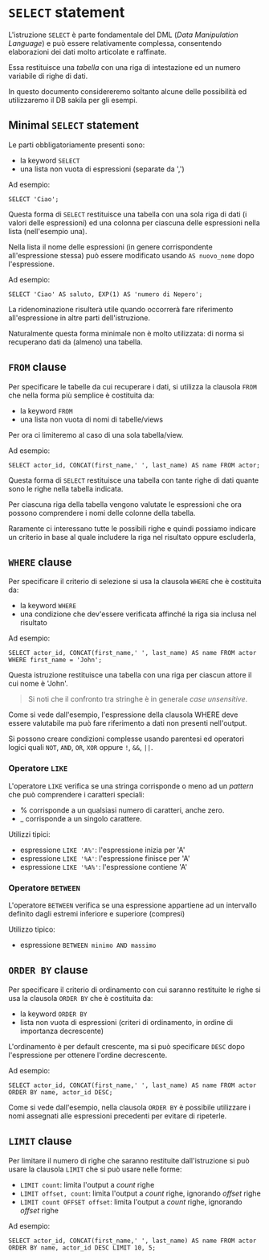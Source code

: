 # ```SELECT``` statement
L'istruzione ```SELECT``` è parte fondamentale del DML (*Data Manipulation Language*) e può essere relativamente complessa, consentendo elaborazioni dei dati molto articolate e raffinate.

Essa restituisce una *tabella* con una riga di intestazione ed un numero variabile di righe di dati.

In questo documento considereremo soltanto alcune delle possibilità ed utilizzaremo il DB sakila per gli esempi.

## Minimal ```SELECT``` statement
Le parti obbligatoriamente presenti sono:
* la keyword ```SELECT```
* una lista non vuota di espressioni (separate da ',')

Ad esempio:

```SELECT 'Ciao';```

Questa forma di ```SELECT``` restituisce una tabella con una sola riga di dati (i valori delle espressioni) ed una colonna per ciascuna delle espressioni nella lista (nell'esempio una).

Nella lista il nome delle espressioni (in genere corrispondente all'espressione stessa) può essere modificato usando ```AS nuovo_nome``` dopo l'espressione.

Ad esempio:

```SELECT 'Ciao' AS saluto, EXP(1) AS 'numero di Nepero';```

La ridenominazione risulterà utile quando occorrerà fare riferimento all'espressione in altre parti dell'istruzione.

Naturalmente questa forma minimale non è molto utilizzata: di norma si recuperano dati da (almeno) una tabella.

## ```FROM``` clause

Per specificare le tabelle da cui recuperare i dati, si utilizza la clausola ```FROM``` che nella forma più semplice è costituita da:
* la keyword ```FROM```
* una lista non vuota di nomi di tabelle/views

Per ora ci limiteremo al caso di una sola tabella/view.

Ad esempio:

```SELECT actor_id, CONCAT(first_name,' ', last_name) AS name FROM actor;```

Questa forma di ```SELECT``` restituisce una tabella con tante righe di dati quante sono le righe nella tabella indicata.

Per ciascuna riga della tabella vengono valutate le espressioni che ora possono comprendere i nomi delle colonne della tabella.

Raramente ci interessano tutte le possibili righe e quindi possiamo indicare un criterio in base al quale includere la riga nel risultato oppure escluderla,

## ```WHERE``` clause

Per specificare il criterio di selezione si usa la clausola ```WHERE``` che è costituita da:
* la keyword ```WHERE```
* una condizione che dev'essere verificata affinché la riga sia inclusa nel risultato

Ad esempio:

```SELECT actor_id, CONCAT(first_name,' ', last_name) AS name FROM actor WHERE first_name = 'John';```

Questa istruzione restituisce una tabella con una riga per ciascun attore il cui nome è 'John'.

> Si noti che il confronto tra stringhe è in generale *case unsensitive*.

Come si vede dall'esempio, l'espressione della clausola WHERE deve essere valutabile ma può fare riferimento a dati non presenti nell'output.

Si possono creare condizioni complesse usando parentesi ed operatori logici quali ```NOT```, ```AND```, ```OR```, ```XOR``` oppure ```!```, ```&&```, ```||```.

### Operatore ```LIKE```

L'operatore ```LIKE``` verifica se una stringa corrisponde o meno ad un *pattern* che può comprendere i caratteri speciali:

* % corrisponde a un qualsiasi numero di caratteri, anche zero.
* _ corrisponde a un singolo carattere.

Utilizzi tipici:

* espressione ```LIKE 'A%'```: l'espressione inizia per 'A'
* espressione ```LIKE '%A'```: l'espressione finisce per 'A'
* espressione ```LIKE '%A%'```: l'espressione contiene 'A'


### Operatore ```BETWEEN```

L'operatore ```BETWEEN``` verifica se una espressione appartiene ad un intervallo definito dagli estremi inferiore e superiore (compresi)

Utilizzo tipico:

* espressione ```BETWEEN minimo AND massimo```

## ```ORDER BY``` clause

Per specificare il criterio di ordinamento con cui saranno restituite le righe si usa la clausola ```ORDER BY``` che è costituita da:
* la keyword ```ORDER BY```
* lista non vuota di espressioni (criteri di ordinamento, in ordine di importanza decrescente)

L'ordinamento è per default crescente, ma si può specificare ```DESC``` dopo l'espressione per ottenere l'ordine decrescente.

Ad esempio:

```SELECT actor_id, CONCAT(first_name,' ', last_name) AS name FROM actor ORDER BY name, actor_id DESC;```

Come si vede dall'esempio, nella clausola ```ORDER BY``` è possibile utilizzare i nomi assegnati alle espressioni precedenti per evitare di ripeterle.

## ```LIMIT``` clause

Per limitare il numero di righe che saranno restituite dall'istruzione si può usare la clausola ```LIMIT``` che si può usare nelle forme:
* ```LIMIT count```: limita l'output a *count* righe
* ```LIMIT offset, count```: limita l'output a *count* righe, ignorando *offset* righe
* ```LIMIT count OFFSET offset```: limita l'output a *count* righe, ignorando *offset* righe

Ad esempio:

```SELECT actor_id, CONCAT(first_name,' ', last_name) AS name FROM actor ORDER BY name, actor_id DESC LIMIT 10, 5;```


